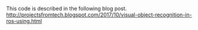 This code is described in the following blog post. 
http://projectsfromtech.blogspot.com/2017/10/visual-object-recognition-in-ros-using.html
